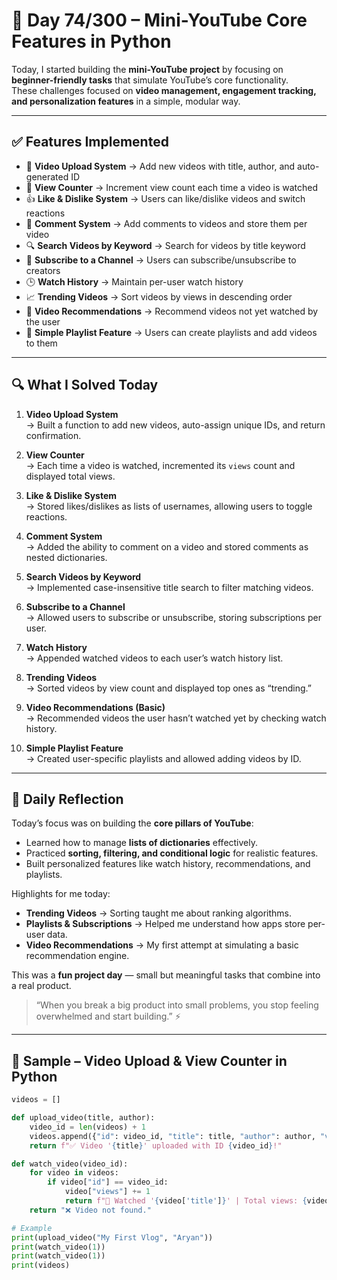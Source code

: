 # 🐍 Day 74/300 – Mini-YouTube Core Features in Python  

Today, I started building the **mini-YouTube project** by focusing on **beginner-friendly tasks** that simulate YouTube’s core functionality.  
These challenges focused on **video management, engagement tracking, and personalization features** in a simple, modular way.  

---

## ✅ Features Implemented  

- 🎥 **Video Upload System** → Add new videos with title, author, and auto-generated ID  
- 👀 **View Counter** → Increment view count each time a video is watched  
- 👍 **Like & Dislike System** → Users can like/dislike videos and switch reactions  
- 💬 **Comment System** → Add comments to videos and store them per video  
- 🔍 **Search Videos by Keyword** → Search for videos by title keyword  
- 🔔 **Subscribe to a Channel** → Users can subscribe/unsubscribe to creators  
- 🕒 **Watch History** → Maintain per-user watch history  
- 📈 **Trending Videos** → Sort videos by views in descending order  
- 🎯 **Video Recommendations** → Recommend videos not yet watched by the user  
- 📂 **Simple Playlist Feature** → Users can create playlists and add videos to them  

---

## 🔍 What I Solved Today  

1. **Video Upload System**  
   → Built a function to add new videos, auto-assign unique IDs, and return confirmation.  

2. **View Counter**  
   → Each time a video is watched, incremented its `views` count and displayed total views.  

3. **Like & Dislike System**  
   → Stored likes/dislikes as lists of usernames, allowing users to toggle reactions.  

4. **Comment System**  
   → Added the ability to comment on a video and stored comments as nested dictionaries.  

5. **Search Videos by Keyword**  
   → Implemented case-insensitive title search to filter matching videos.  

6. **Subscribe to a Channel**  
   → Allowed users to subscribe or unsubscribe, storing subscriptions per user.  

7. **Watch History**  
   → Appended watched videos to each user’s watch history list.  

8. **Trending Videos**  
   → Sorted videos by view count and displayed top ones as “trending.”  

9. **Video Recommendations (Basic)**  
   → Recommended videos the user hasn’t watched yet by checking watch history.  

10. **Simple Playlist Feature**  
    → Created user-specific playlists and allowed adding videos by ID.  

---

## 💭 Daily Reflection  

Today’s focus was on building the **core pillars of YouTube**:  
- Learned how to manage **lists of dictionaries** effectively.  
- Practiced **sorting, filtering, and conditional logic** for realistic features.  
- Built personalized features like watch history, recommendations, and playlists.  

Highlights for me today:  
- **Trending Videos** → Sorting taught me about ranking algorithms.  
- **Playlists & Subscriptions** → Helped me understand how apps store per-user data.  
- **Video Recommendations** → My first attempt at simulating a basic recommendation engine.  

This was a **fun project day** — small but meaningful tasks that combine into a real product.  
> “When you break a big product into small problems, you stop feeling overwhelmed and start building.” ⚡  

---

## 🧠 Sample – Video Upload & View Counter in Python  

```python
videos = []

def upload_video(title, author):
    video_id = len(videos) + 1
    videos.append({"id": video_id, "title": title, "author": author, "views": 0, "likes": [], "dislikes": [], "comments": []})
    return f"✅ Video '{title}' uploaded with ID {video_id}!"

def watch_video(video_id):
    for video in videos:
        if video["id"] == video_id:
            video["views"] += 1
            return f"🎥 Watched '{video['title']}' | Total views: {video['views']}"
    return "❌ Video not found."

# Example
print(upload_video("My First Vlog", "Aryan"))
print(watch_video(1))
print(watch_video(1))
print(videos)
